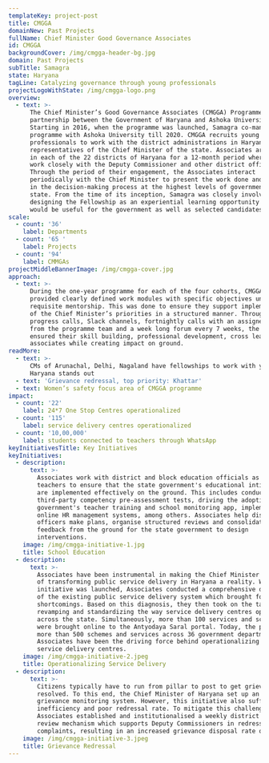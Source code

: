 ```yaml
---
templateKey: project-post
title: CMGGA
domainNew: Past Projects
fullName: Chief Minister Good Governance Associates
id: CMGGA
backgroundCover: /img/cmgga-header-bg.jpg
domain: Past Projects
subTitle: Samagra
state: Haryana
tagLine: Catalyzing governance through young professionals
projectLogoWithState: /img/cmgga-logo.png
overview:
  - text: >-
      The Chief Minister’s Good Governance Associates (CMGGA) Programme is a
      partnership between the Government of Haryana and Ashoka University.
      Starting in 2016, when the programme was launched, Samagra co-managed the
      programme with Ashoka University till 2020. CMGGA recruits young
      professionals to work with the district administrations in Haryana as
      representatives of the Chief Minister of the state. Associates are posted
      in each of the 22 districts of Haryana for a 12-month period where they
      work closely with the Deputy Commissioner and other district officials.
      Through the period of their engagement, the Associates interact
      periodically with the Chief Minister to present the work done and assist
      in the decision-making process at the highest levels of government at the
      state. From the time of its inception, Samagra was closely involved in
      designing the Fellowship as an experiential learning opportunity that
      would be useful for the government as well as selected candidates. 
scale:
  - count: '36'
    label: Departments
  - count: '65 '
    label: Projects
  - count: '94'
    label: CMMGAs
projectMiddleBannerImage: /img/cmgga-cover.jpg
approach:
  - text: >-
      During the one-year programme for each of the four cohorts, CMGGAs were
      provided clearly defined work modules with specific objectives under
      requisite mentorship. This was done to ensure they support implementation
      of the Chief Minister’s priorities in a structured manner. Through weekly
      progress calls, Slack channels, fortnightly calls with an assigned “buddy”
      from the programme team and a week long forum every 7 weeks, the programme
      ensured their skill building, professional development, cross learning for
      associates while creating impact on ground.
readMore:
  - text: >-
      CMs of Arunachal, Delhi, Nagaland have fellowships to work with youth. Why
      Haryana stands out
  - text: 'Grievance redressal, top priority: Khattar'
  - text: Women’s safety focus area of CMGGA programme
impact:
  - count: '22'
    label: 24*7 One Stop Centres operationalized
  - count: '115'
    label: service delivery centres operationalized
  - count: '10,00,000'
    label: students connected to teachers through WhatsApp
keyInitiativesTitle: Key Initiatives
keyInitiatives:
  - description:
      text: >-
        Associates work with district and block education officials as well as
        teachers to ensure that the state government's educational intitiaitves
        are implemented effectively on the ground. This includes conducting
        third-party competency pre-assessment tests, driving the adoption of the
        government's teacher training and school monitoring app, implementing
        online HR management systems, among others. Associates help district
        officers make plans, organise structured reviews and consolidate
        feedback from the ground for the state government to design
        interventions.
    image: /img/cmgga-initiative-1.jpg
    title: School Education
  - description:
      text: >-
        Associates have been instrumental in making the Chief Minister's vision
        of transforming public service delivery in Haryana a reality. When the
        initiative was launched, Associates conducted a comprehensive diagnostic
        of the existing public service delivery system which brought forth its
        shortcomings. Based on this diagnosis, they then took on the task of
        revamping and standardizing the way service delivery centres operated
        across the state. Simultaneously, more than 100 services and schemes
        were brought online to the Antyodaya Saral portal. Today, the portal has
        more than 500 schemes and services across 36 government departments.
        Associates have been the driving force behind operationalizing the
        service delivery centres.
    image: /img/cmgga-initiative-2.jpeg
    title: Operationalizing Service Delivery
  - description:
      text: >-
        Citizens typically have to run from pillar to post to get grievances
        resolved. To this end, the Chief Minister of Haryana set up an online
        grievance monitoring system. However, this initiative also suffered from
        inefficiency and poor redressal rate. To mitigate this challenge,
        Associates established and institutionalised a weekly district level
        review mechanism which supports Deputy Commissioners in redressing
        complaints, resulting in an increased grievance disposal rate of 70-80%.
    image: /img/cmgga-initiative-3.jpeg
    title: Grievance Redressal
---
```


